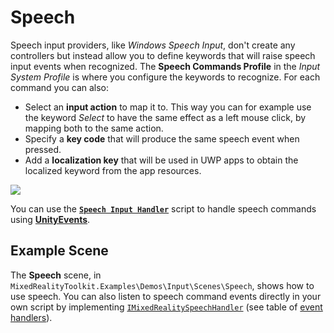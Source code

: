 # Speech

Speech input providers, like *Windows Speech Input*, don't create any controllers but instead allow you to define keywords that will raise speech input events when recognized. The **Speech Commands Profile** in the *Input System Profile* is where you configure the keywords to recognize. For each command you can also:

- Select an **input action** to map it to. This way you can for example use the keyword *Select* to have the same effect as a left mouse click, by mapping both to the same action.
- Specify a **key code** that will produce the same speech event when pressed.
- Add a **localization key** that will be used in UWP apps to obtain the localized keyword from the app resources.

<img src="../../Documentation/Images/Input/SpeechCommands.png" style="max-width:100%;">

You can use the [**`Speech Input Handler`**](xref:Microsoft.MixedReality.Toolkit.Input.SpeechInputHandler) script to handle speech commands using [**UnityEvents**](https://docs.unity3d.com/Manual/UnityEvents.html). 

## Example Scene

The **Speech** scene, in `MixedRealityToolkit.Examples\Demos\Input\Scenes\Speech`, shows how to use speech. You can also listen to speech command events directly in your own script by implementing [`IMixedRealitySpeechHandler`](xref:Microsoft.MixedReality.Toolkit.Input.IMixedRealitySpeechHandler) (see table of [event handlers](InputEvents.md)).
